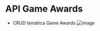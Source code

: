 # API Game Awards

- CRUD temática Game Awards
![image](https://user-images.githubusercontent.com/99701465/215784403-0ce1222b-4a54-46d1-bf6a-ae507a4dea62.png)
